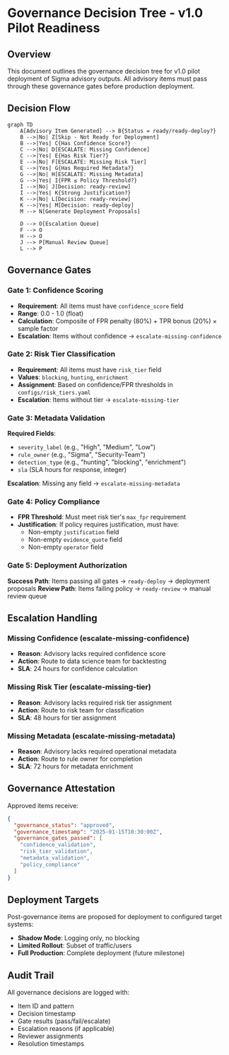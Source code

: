 # Governance Decision Tree - v1.0 Pilot Readiness

## Overview
This document outlines the governance decision tree for v1.0 pilot deployment of Sigma advisory outputs. All advisory items must pass through these governance gates before production deployment.

## Decision Flow

```mermaid
graph TD
    A[Advisory Item Generated] --> B{Status = ready/ready-deploy?}
    B -->|No| Z[Skip - Not Ready for Deployment]
    B -->|Yes| C{Has Confidence Score?}
    C -->|No| D[ESCALATE: Missing Confidence]
    C -->|Yes| E{Has Risk Tier?}
    E -->|No| F[ESCALATE: Missing Risk Tier]
    E -->|Yes| G{Has Required Metadata?}
    G -->|No| H[ESCALATE: Missing Metadata]
    G -->|Yes| I{FPR ≤ Policy Threshold?}
    I -->|No| J[Decision: ready-review]
    I -->|Yes| K{Strong Justification?}
    K -->|No| L[Decision: ready-review]
    K -->|Yes| M[Decision: ready-deploy]
    M --> N[Generate Deployment Proposals]
    
    D --> O[Escalation Queue]
    F --> O
    H --> O
    J --> P[Manual Review Queue]
    L --> P
```

## Governance Gates

### Gate 1: Confidence Scoring
- **Requirement**: All items must have `confidence_score` field
- **Range**: 0.0 - 1.0 (float)
- **Calculation**: Composite of FPR penalty (80%) + TPR bonus (20%) × sample factor
- **Escalation**: Items without confidence → `escalate-missing-confidence`

### Gate 2: Risk Tier Classification
- **Requirement**: All items must have `risk_tier` field
- **Values**: `blocking`, `hunting`, `enrichment`
- **Assignment**: Based on confidence/FPR thresholds in `configs/risk_tiers.yaml`
- **Escalation**: Items without tier → `escalate-missing-tier`

### Gate 3: Metadata Validation
**Required Fields**:
- `severity_label` (e.g., "High", "Medium", "Low")
- `rule_owner` (e.g., "Sigma", "Security-Team")
- `detection_type` (e.g., "hunting", "blocking", "enrichment")
- `sla` (SLA hours for response, integer)

**Escalation**: Missing any field → `escalate-missing-metadata`

### Gate 4: Policy Compliance
- **FPR Threshold**: Must meet risk tier's `max_fpr` requirement
- **Justification**: If policy requires justification, must have:
  - Non-empty `justification` field
  - Non-empty `evidence_quote` field  
  - Non-empty `operator` field

### Gate 5: Deployment Authorization
**Success Path**: Items passing all gates → `ready-deploy` → deployment proposals
**Review Path**: Items failing policy → `ready-review` → manual review queue

## Escalation Handling

### Missing Confidence (escalate-missing-confidence)
- **Reason**: Advisory lacks required confidence score
- **Action**: Route to data science team for backtesting
- **SLA**: 24 hours for confidence calculation

### Missing Risk Tier (escalate-missing-tier) 
- **Reason**: Advisory lacks required risk tier assignment
- **Action**: Route to risk team for classification
- **SLA**: 48 hours for tier assignment

### Missing Metadata (escalate-missing-metadata)
- **Reason**: Advisory lacks required operational metadata
- **Action**: Route to rule owner for completion
- **SLA**: 72 hours for metadata enrichment

## Governance Attestation

Approved items receive:
```json
{
  "governance_status": "approved",
  "governance_timestamp": "2025-01-15T10:30:00Z",
  "governance_gates_passed": [
    "confidence_validation",
    "risk_tier_validation", 
    "metadata_validation",
    "policy_compliance"
  ]
}
```

## Deployment Targets

Post-governance items are proposed for deployment to configured target systems:
- **Shadow Mode**: Logging only, no blocking
- **Limited Rollout**: Subset of traffic/users
- **Full Production**: Complete deployment (future milestone)

## Audit Trail

All governance decisions are logged with:
- Item ID and pattern
- Decision timestamp
- Gate results (pass/fail/escalate)
- Escalation reasons (if applicable)
- Reviewer assignments
- Resolution timestamps